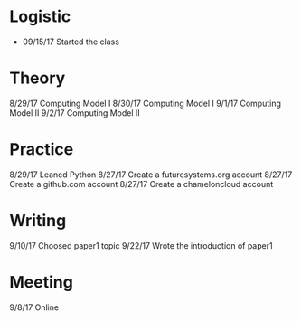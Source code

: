 # Logistic

* 09/15/17 Started the class

# Theory
8/29/17 Computing Model I
8/30/17 Computing Model I
9/1/17 Computing Model II
9/2/17  Computing Model II


# Practice
8/29/17 Leaned Python
8/27/17 Create a futuresystems.org account
8/27/17 Create a github.com account
8/27/17 Create a chameloncloud account

# Writing
9/10/17 Choosed paper1 topic
9/22/17 Wrote the introduction of paper1

# Meeting
9/8/17 Online
